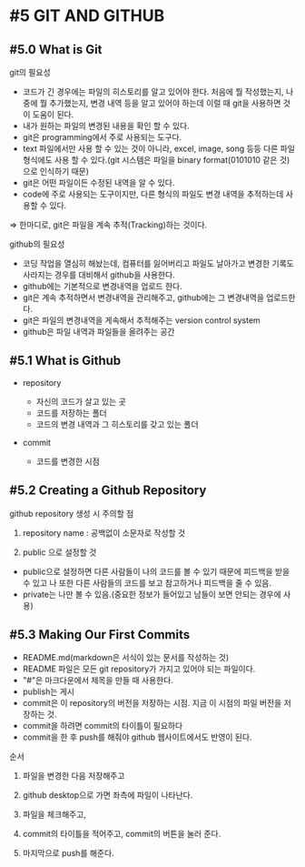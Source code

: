 # #5 GIT AND GITHUB

## #5.0 What is Git

git의 필요성

- 코드가 긴 경우에는 파일의 히스토리를 알고 있어야 한다. 처음에 뭘 작성했는지, 나중에 뭘 추가했는지, 변경 내역 등을 알고 있어야 하는데 이럴 때 git을 사용하면 것이 도움이 된다.
- 내가 원하는 파일의 변경된 내용을 확인 할 수 있다.
- git은 programming에서 주로 사용되는 도구다.
- text 파일에서만 사용 할 수 있는 것이 아니라, excel, image, song 등등 다른 파일 형식에도 사용 할 수 있다.(git 시스템은 파일을 binary format(0101010 같은 것)으로 인식하기 때문)
- git은 어떤 파일이든 수정된 내역을 알 수 있다.
- code에 주로 사용되는 도구이지만, 다른 형식의 파일도 변경 내역을 추적하는데 사용할 수 있다.

⇒ 한마디로, git은 파일을 계속 추적(Tracking)하는 것이다.

github의 필요성

- 코딩 작업을 열심히 해놨는데, 컴퓨터를 잃어버리고 파일도 날아가고 변경한 기록도 사라지는 경우를 대비해서 github을 사용한다.
- github에는 기본적으로 변경내역을 업로드 한다.
- git은 계속 추적하면서 변경내역을 관리해주고, github에는 그 변경내역을 업로드한다.
- git은 파일의 변경내역을 게속해서 추적해주는 version control system
- github은 파일 내역과 파일들을 올려주는 공간

## #5.1 What is Github

- repository

  - 자신의 코드가 살고 있는 곳
  - 코드를 저장하는 폴더
  - 코드의 변경 내역과 그 히스토리를 갖고 있는 폴더

- commit
  - 코드를 변경한 시점

## #5.2 Creating a Github Repository

github repository 생성 시 주의할 점

1. repository name : 공백없이 소문자로 작성할 것

2. public 으로 설정할 것

- public으로 설정하면 다른 사람들이 나의 코드를 볼 수 있기 때문에 피드백을 받을 수 있고 나 또한 다른 사람들의 코드를 보고 참고하거나 피드백을 줄 수 있음.
- private는 나만 볼 수 있음.(중요한 정보가 들어있고 남들이 보면 안되는 경우에 사용)

## #5.3 Making Our First Commits

- README.md(markdown은 서식이 있는 문서를 작성하는 것)
- README 파일은 모든 git repository가 가지고 있어야 되는 파일이다.
- "#"은 마크다운에서 제목을 만들 때 사용한다.
- publish는 게시
- commit은 이 repository의 버전을 저장하는 시점. 지금 이 시점의 파일 버전을 저장하는 것.
- commit을 하려면 commit의 타이틀이 필요하다
- commit을 한 후 push를 해줘야 github 웹사이트에서도 반영이 된다.

순서

1. 파일을 변경한 다음 저장해주고

2. github desktop으로 가면 좌측에 파일이 나타난다.

3. 파일을 체크해주고,

4. commit의 타이틀을 적어주고, commit의 버튼을 눌러 준다.

5. 마지막으로 push를 해준다.
